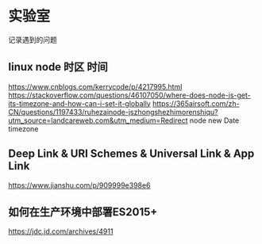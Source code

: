 # 实验室
记录遇到的问题

## linux node 时区 时间
https://www.cnblogs.com/kerrycode/p/4217995.html
https://stackoverflow.com/questions/46107050/where-does-node-js-get-its-timezone-and-how-can-i-set-it-globally
https://365airsoft.com/zh-CN/questions/1197433/ruhezainode-jszhongshezhimorenshiqu?utm_source=landcareweb.com&utm_medium=Redirect
node new Date timezone

## Deep Link & URI Schemes & Universal Link & App Link
https://www.jianshu.com/p/909999e398e6

## 如何在生产环境中部署ES2015+
https://jdc.jd.com/archives/4911
